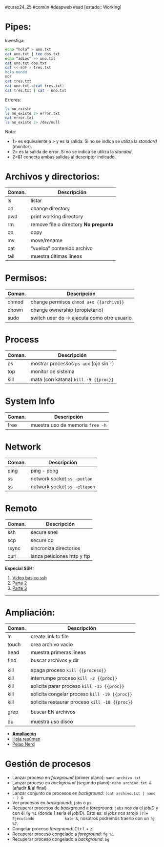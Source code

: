 #curso24_25 #común #deapweb #sad [estado:: Working]

# Pipes:
Investiga:
```bash
echo “hola” > uno.txt
cat uno.txt | tee dos.txt
echo “adios” >> uno.txt
cat uno.txt dos.txt
cat <<-EOF > tres.txt
hola mundo
EOF
cat tres.txt
cat uno.txt <(cat tres.txt)
cat tres.txt | cat - uno.txt
```

Errores:
```bash
ls no_existe
ls no_existe 2> error.txt
cat error.txt
ls no_existe 2> /dev/null
```
Nota:
+ 1> es equivalente a > y es la salida. Si no se indica se utiliza la _standard_ (monitor).
+ 2> es la salida de error. Si no se indica se utiliza la _standad_.
+ 2>&1 conecta ambas salidas al descriptor indicado.


# Archivos y directorios:
| Coman. | Descripción |
|--------|-------------|
| ls | listar |
| cd | change directory |
| pwd | print working directory |
| rm | remove file o directory **No pregunta** | 
| cp | copy |
| mv | move/rename |
| cat | “vuelca” contenido archivo |
| tail | muestra últimas líneas |

# Permisos:
| Coman. | Descripción |
|--------|-------------|
| chmod | change permisos `chmod u+x {{archivo}}` |
| chown | change ownership (propietario) |
| sudo | switch user do -> ejecuta como otro usuario |

# Process
| Coman. | Descripción |
|--------|-------------|
| ps | mostrar processos `ps aux` (ojo sin `-`) |
| top | monitor de sistema |
| kill | mata (con katana) `kill -9 {{proc}}` |



# System Info
| Coman. | Descripción |
|--------|-------------|
| free | muestra uso de memoria `free -h` |


# Network
| Coman. | Descripción |
|--------|-------------|
| ping | ping - pong |
| ss | network socket `ss -putlan` |
| ss | network socket `ss -eltapon` |


# Remoto
| Coman. | Descripción |
|--------|-------------|
| ssh | secure shell |
| scp | secure cp |
| rsync | sincroniza directorios |
| curl | lanza peticiones http y ftp |

**Especial SSH:**
1. [Vídeo básico ssh](https://www.youtube.com/watch?v=RMS5zBYQIqA&pp=ygUOcGVsYW8gbmVyZCBzc2g%3D)
2. [Parte 2](https://www.youtube.com/watch?v=IDDmqlN-hF0&pp=ygUOcGVsYW8gbmVyZCBzc2g%3D)
3. [Parte 3](https://www.youtube.com/watch?v=ZHSGGG_WwUs&pp=ygUOcGVsYW8gbmVyZCBzc2g%3D)


---
# Ampliación:
| Coman. | Descripción |
|--------|-------------|
| ln | create link to file |
| touch | crea archivo vacio |
| head | muestra primeras líneas |
| find | buscar archivos y dir |
| | |
| kill | apaga proceso `kill {{proceso}}` |
| kill | interrumpe proceso `kill -2 {{proc}}` |
| kill | solicita parar proceso `kill -15 {{proc}}` |
| kill | solicita congelar proceso `kill -19 {{proc}}` |
| kill | solicita restaurar proceso `kill -18 {{proc}}` |
| | |
| grep | buscar EN archivos |
| | |
| du | muestra uso disco |

+ [**Ampliación**](https://www.geeksforgeeks.org/linux-commands-cheat-sheet/)
+ [Hoja resúmen](https://phoenixnap.com/kb/wp-content/uploads/2023/11/linux-commands-cheat-sheet-pdf.pdf)
+ [Pelao Nerd](https://youtu.be/0BA4k3jweaE?si=EivnGioae7QBAz1v)



# Gestión de procesos
+ Lanzar proceso en _foreground_ (primer plano): `nano archivo.txt`
+ Lanzar proceso en _background_ (segundo plano): `nano archivo.txt &` (añadir **&** al final)
+ Lanzar conjunto de procesos en _background_: `(cat archivo.txt | nano - ) &`
+ Ver procesos en _background_: `jobs` o `ps`
+ Recuperar procesos de _background_ a _foreground_: `jobs` nos da el _jobID_ y con él `fg %1` (donde 1 sería el _jobID_). Esto es: si _jobs_ nos arrojó `[7]+  Ejecutando              kate &`, nosotros podremos traerlo con un `fg %7`.
+ Congelar proceso _foreground_: <kbd>Ctrl</kbd> + <kbd>z</kbd>
+ Recuperar proceso congelado a _foreground_: `fg %1`
+ Recuperar proceso congelado a _background_: `bg `